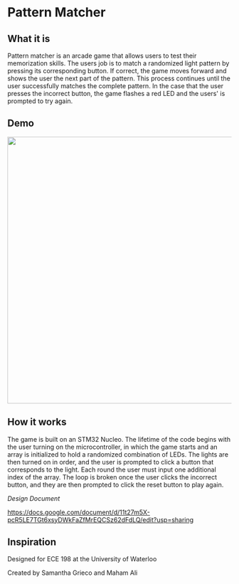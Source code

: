 # Pattern Matcher
## What it is
Pattern matcher is an arcade game that allows users to test their memorization skills. The users job is to match a  randomized light pattern by pressing its corresponding button. If correct, the game moves forward and shows the user the next part of the pattern. This process continues until the user successfully matches the complete pattern. In the case that the user presses the incorrect button, the game flashes a red LED and the users' is prompted to try again.

## Demo
<img src="https://github.com/Samanthatb1/Pattern-Matcher-STM32/blob/main/docs/demo.gif" width="600px">


## How it works
The game is built on an STM32 Nucleo. The lifetime of the code begins with the user turning on the microcontroller, in which the game starts and an array is initialized to hold a randomized combination of LEDs. The lights are then turned on in order, and the user is prompted to click a button that corresponds to the light. Each round the user must input one additional index of the array. The loop is broken once the user clicks the incorrect button, and they are then prompted to click the reset button to play again. 

*Design Document*

https://docs.google.com/document/d/11t27m5X-pcR5LE7TGt6xsyDWkFaZfMrEQCSz62dFdLQ/edit?usp=sharing

## Inspiration
Designed for ECE 198 at the University of Waterloo

Created by Samantha Grieco and Maham Ali
